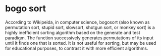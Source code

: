 # bogo sort #
According to Wikipeida, in computer science, bogosort (also known as permutation sort, stupid sort, slowsort, shotgun sort, or monkey sort) is a highly inefficient sorting algorithm based on the generate and test paradigm. The function successively generates permutations of its input until it finds one that is sorted. It is not useful for sorting, but may be used for educational purposes, to contrast it with more efficient algorithms. 